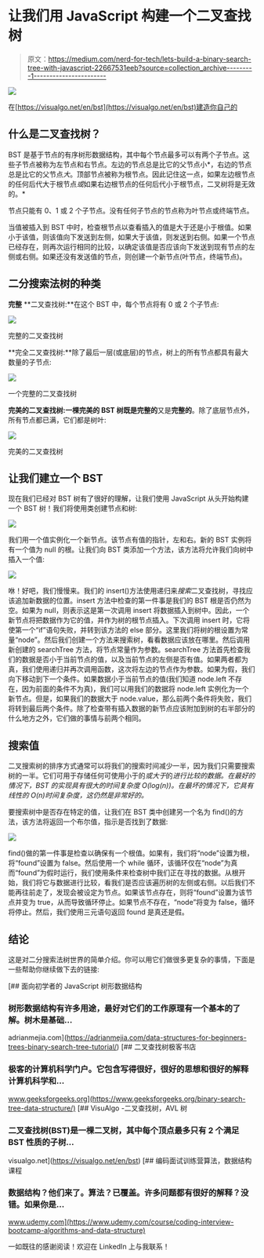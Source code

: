 # 让我们用 JavaScript 构建一个二叉查找树

> 原文：<https://medium.com/nerd-for-tech/lets-build-a-binary-search-tree-with-javascript-22667531eeb?source=collection_archive---------1----------------------->

![](img/31c6ea45a1fae2720572dc4f60e9e187.png)

在[https://visualgo.net/en/bst](https://visualgo.net/en/bst)建造你自己的

## 什么是二叉查找树？

BST 是基于节点的有序树形数据结构，其中每个节点最多可以有两个子节点。这些子节点被称为左节点和右节点。左边的节点总是比它的父节点小*，右边的节点总是比它的父节点*大*。顶部节点被称为根节点。因此记住这一点，如果左边根节点的任何后代大于根节点*或*如果右边根节点的任何后代小于根节点，二叉树将是无效的。*

节点只能有 0、1 或 2 个子节点。没有任何子节点的节点称为叶节点或终端节点。

当值被插入到 BST 中时，检查根节点以查看插入的值是大于还是小于根值。如果小于该值，则该值向下发送到左侧，如果大于该值，则发送到右侧。如果一个节点已经存在，则再次运行相同的比较，以确定该值是否应该向下发送到现有节点的左侧或右侧。如果还没有发送值的节点，则创建一个新节点(叶节点，终端节点)。

## 二分搜索法树的种类

**完整** **二叉查找树:**在这个 BST 中，每个节点将有 0 或 2 个子节点:

![](img/bd03740fa40504091ee173bdd60cdd6a.png)

完整的二叉查找树

**完全二叉查找树:**除了最后一层(或底层)的节点，树上的所有节点都具有最大数量的子节点:

![](img/f90b071ea39d498f57cd20ec709bf36e.png)

一个完整的二叉查找树

**完美的二叉查找树:**一棵完美的 BST 树既是**完整的**又是**完整的**。除了底层节点外，所有节点都已满，它们都是树叶:

![](img/31c6ea45a1fae2720572dc4f60e9e187.png)

完美的二叉查找树

## 让我们建立一个 BST

现在我们已经对 BST 树有了很好的理解，让我们使用 JavaScript 从头开始构建一个 BST 树！我们将使用类创建节点和树:

![](img/d0470ea61807501aba1d1b4217415c99.png)

我们用一个值实例化一个新节点。该节点有值的指针，左和右。新的 BST 实例将有一个值为 null 的根。让我们向 BST 类添加一个方法，该方法将允许我们向树中插入一个值:

![](img/842679bc9072ec3e97397e24e271a258.png)

咻！好吧，我们慢慢来。我们的 insert()方法使用递归来*搜索*二叉查找树，寻找应该追加新数据的位置。insert 方法中检查的第一件事是我们的 BST 根是否仍然为空。如果为 null，则表示这是第一次调用 insert 将数据插入到树中。因此，一个新节点将把数据作为它的值，并作为树的根节点插入。下次调用 insert 时，它将使第一个“if”语句失败，并转到该方法的 else 部分。这里我们将树的根设置为常量“node”。然后我们创建一个方法来搜索树，看看数据应该放在哪里。然后调用新创建的 searchTree 方法，将节点常量作为参数。searchTree 方法首先检查我们的数据是否小于当前节点的值，以及当前节点的左侧是否有值。如果两者都为真，我们使用递归并再次调用函数，这次将左边的节点作为参数。如果为假，我们向下移动到下一个条件。如果数据小于当前节点的值(我们知道 node.left 不存在，因为前面的条件不为真)，我们可以用我们的数据将 node.left 实例化为一个新节点。但是，如果我们的数据大于 node.value，那么前两个条件将失败，我们将转到最后两个条件。除了检查带有插入数据的新节点应该附加到树的右半部分的什么地方之外，它们做的事情与前两个相同。

## 搜索值

二叉搜索树的排序方式通常可以将我们的搜索时间减少一半，因为我们只需要搜索树的一半。它们可用于存储任何可使用小于的*或大于*的*进行比较的数据。在最好的情况下，BST 的实现具有很大的时间复杂度 O(log(n))。在最坏的情况下，它具有线性的 O(n)时间复杂度，这仍然是非常好的。*

要搜索树中是否存在特定的值，让我们在 BST 类中创建另一个名为 find()的方法，该方法将返回一个布尔值，指示是否找到了数据:

![](img/861c619f01ecbcae27ac57796afc1e43.png)

find()做的第一件事是检查以确保有一个根值。如果有，我们将“node”设置为根，将“found”设置为 false。然后使用一个 while 循环，该循环仅在“node”为真而“found”为假时运行，我们使用条件来检查树中我们正在寻找的数据。从根开始，我们将它与数据进行比较，看我们是否应该遍历树的左侧或右侧。以后我们不能再往前走了，发现会被设定为节点。如果该节点存在，则将“found”设置为该节点并变为 true，从而导致循环停止。如果节点不存在，“node”将变为 false，循环将停止。然后，我们使用三元语句返回 found 是真还是假。

## 结论

这是对二分搜索法树世界的简单介绍。你可以用它们做很多更复杂的事情，下面是一些帮助你继续做下去的链接:

[](https://adrianmejia.com/data-structures-for-beginners-trees-binary-search-tree-tutorial/) [## 面向初学者的 JavaScript 树形数据结构

### 树形数据结构有许多用途，最好对它们的工作原理有一个基本的了解。树木是基础…

adrianmejia.com](https://adrianmejia.com/data-structures-for-beginners-trees-binary-search-tree-tutorial/) [](https://www.geeksforgeeks.org/binary-search-tree-data-structure/) [## 二叉查找树极客书店

### 极客的计算机科学门户。它包含写得很好，很好的思想和很好的解释计算机科学和…

www.geeksforgeeks.org](https://www.geeksforgeeks.org/binary-search-tree-data-structure/) [](https://visualgo.net/en/bst) [## VisuAlgo -二叉查找树，AVL 树

### 二叉查找树(BST)是一棵二叉树，其中每个顶点最多只有 2 个满足 BST 性质的子树…

visualgo.net](https://visualgo.net/en/bst) [](https://www.udemy.com/course/coding-interview-bootcamp-algorithms-and-data-structure) [## 编码面试训练营算法，数据结构课程

### 数据结构？他们来了。算法？已覆盖。许多问题都有很好的解释？没错。如果你是…

www.udemy.com](https://www.udemy.com/course/coding-interview-bootcamp-algorithms-and-data-structure) 

一如既往的感谢阅读！欢迎在 LinkedIn 上与我联系！